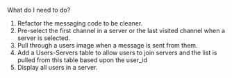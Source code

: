 What do I need to do?

1. Refactor the messaging code to be cleaner.
2. Pre-select the first channel in a server or the last visited channel when a server is selected.
3. Pull through a users image when a message is sent from them.
4. Add a Users-Servers table to allow users to join servers and the list is pulled from this table based upon the user_id
5. Display all users in a server.
